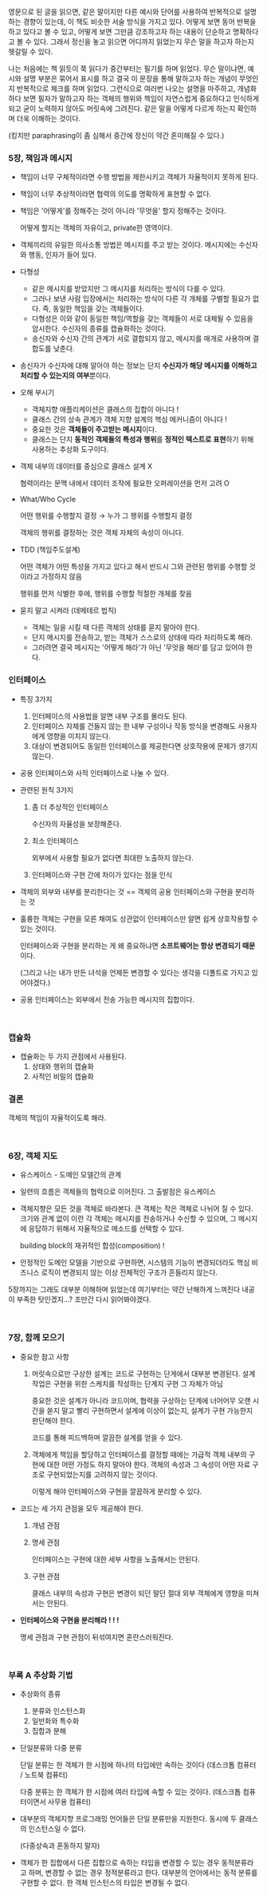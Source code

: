 영문으로 된 글을 읽으면, 같은 말이지만 다른 예시와 단어를 사용하여 반복적으로 설명하는 경향이 있는데, 이 책도 비슷한 서술 방식을 가지고 있다. 어떻게 보면 동어 반복을 하고 있다고 볼 수 있고, 어떻게 보면 그만큼 강조하고자 하는 내용이 단순하고 명확하다고 볼 수 있다. 그래서 정신을 놓고 읽으면 어디까지 읽었는지 무슨 말을 하고자 하는지 헷갈릴 수 있다. 

나는 처음에는 책 읽듯이 쭉 읽다가 중간부터는 필기를 하며 읽었다. 무슨 말이냐면, 예시와 설명 부분은 묶어서 표시를 하고 결국 이 문장을 통해 말하고자 하는 개념이 무엇인지 반복적으로 체크를 하며 읽었다. 그런식으로 여러번 나오는 설명을 마주하고, 개념화 하다 보면 필자가 말하고자 하는 객체의 행위와 책임이 자연스럽게 중요하다고 인식하게 되고 굳이 노력하지 않아도 머릿속에 그려진다. 같은 말을 어떻게 다르게 하는지 확인하며 더욱 이해하는 것이다. 

(킹치만 paraphrasing이 좀 심해서 중간에 정신이 약간 혼미해질 수 있다.)





### 5장, 책임과 메시지

- 책임이 너무 구체적이라면 수행 방법을 제한시키고 객체가 자율적이지 못하게 된다.

- 책임이 너무 추상적이라면 협력의 의도를 명확하게 표현할 수 없다. 

- 책임은 '어떻게'를 정해주는 것이 아니라 '무엇을' 할지 정해주는 것이다.

  어떻게 할지는 객체의 자유이고, private한 영역이다.

- 객체끼리의 유일한 의사소통 방법은 메시지를 주고 받는 것이다. 메시지에는 수신자와 행동, 인자가 들어 있다.

- 다형성

  - 같은 메시지를 받았지만 그 메시지를 처리하는 방식이 다를 수 있다.
  - 그러나 보낸 사람 입장에서는 처리하는 방식이 다른 각 개체를 구별할 필요가 없다. 즉, 동일한 책임을 갖는 객체들이다.
  - 다형성은 이와 같이 동일한 책임/역할을 갖는 객체들이 서로 대체될 수 있음을 암시한다. 수신자의 종류를 캡슐화하는 것이다.
  - 송신자와 수신자 간의 관계가 서로 결합되지 않고, 메시지를 매개로 사용하며 결합도를 낮춘다.

- 송신자가 수신자에 대해 알아야 하는 정보는 단지 **수신자가 해당 메시지를 이해하고 처리할 수 있는지의 여부**뿐이다.

- 오해 부시기

  - 객체지향 애플리케이션은 클래스의 집합이 아니다 !
  - 클래스 간의 상속 관계가 객체 지향 설계의 핵심 메커니즘이 아니다 !
  - 중요한 것은 **객체들이 주고받는 메시지**이다.
  - 클래스는 단지 **동적인 객체들의 특성과 행위**를 **정적인 텍스트로 표현**하기 위해 사용하는 추상화 도구이다.
  
- 객체 내부의 데이터를 중심으로 클래스 설계 X

  협력이라는 문맥 내에서 데이터 조작에 필요한 오퍼레이션을 먼저 고려 O

- What/Who Cycle

  어떤 행위를 수행할지 결정 → 누가 그 행위를 수행할지 결정

  객체의 행위를 결정하는 것은 객체 자체의 속성이 아니다.

- TDD (책임주도설계)

  어떤 객체가 어떤 특성을 가지고 있다고 해서 반드시 그와 관련된 행위를 수행할 것이라고 가정하지 않음

  행위를 먼저 식별한 후에, 행위를 수행할 적절한 개체를 찾음

- 묻지 말고 시켜라 (데메테르 법칙)

  - 객체는 일을 시킬 때 다른 객체의 상태를 묻지 말아야 한다.
  - 단지 메시지를 전송하고, 받는 객체가 스스로의 상태에 따라 처리하도록 해라.
  - 그러려면 결국 메시지는 '어떻게 해라'가 아닌 '무엇을 해라'를 담고 있어야 한다.

### 인터페이스

- 특징 3가지

  1. 인터페이스의 사용법을 알면 내부 구조를 몰라도 된다.
  2. 인터페이스 자체를 건들지 않는 한 내부 구성이나 작동 방식을 변경해도 사용자에게 영향을 미치지 않는다.
  3. 대상이 변경되어도 동일한 인터페이스를 제공한다면 상호작용에 문제가 생기지 않는다.

- 공용 인터페이스와 사적 인터페이스로 나눌 수 있다.

- 관련된 원칙 3가지

  1. 좀 더 추상적인 인터페이스

     수신자의 자율성을 보장해준다. 

  2. 최소 인터페이스

     외부에서 사용할 필요가 없다면 최대한 노출하지 않는다.

  3. 인터페이스와 구현 간에 차이가 있다는 점을 인식

- 객체의 외부와 내부를 분리한다는 것  == 객체의 공용 인터페이스와 구현을 분리하는 것

- 훌륭한 객체는 구현을 모른 채여도 상관없이 인터페이스만 알면 쉽게 상호작용할 수 있는 것이다.

  인터페이스와 구현을 분리하는 게 왜 중요하냐면 **소프트웨어는 항상 변경되기 때문**이다.

  (그리고 나는 내가 만든 녀석을 언제든 변경할 수 있다는 생각을 디폴트로 가지고 있어야겠다.)

- 공용 인터페이스는 외부에서 전송 가능한 메시지의 집합이다.

<br>

### 캡슐화

- 캡슐화는 두 가지 관점에서 사용된다.
  1. 상태와 행위의 캡슐화
  2. 사적인 비밀의 캡슐화

### 결론

객체의 책임이 자율적이도록 해라. 

<br>

### 6장, 객체 지도

- 유스케이스 - 도메인 모델간의 관계

- 일련의 흐름은 객체들의 협력으로 이어진다. 그 출발점은 유스케이스

- 객체지향은 모든 것을 객체로 바라본다. 큰 객체는 작은 객체로 나뉘어 질 수 있다. 크기와 관계 없이 이런 각 객체는 메시지를 전송하거나 수신할 수 있으며, 그 메시지에 응답하기 위해서 자율적으로 메소드를 선택할 수 있다.

  building block의 재귀적인 합성(composition) !

- 안정적인 도메인 모델을 기반으로 구현하면, 시스템의 기능이 변경되더라도 핵심 비즈니스 로직이 변경되지 않는 이상 전체적인 구조가 흔들리지 않는다.



5장까지는 그래도 대부분 이해하며 읽었는데 여기부터는 약간 난해하게 느껴진다 내공이 부족한 탓인겠지...? 조만간 다시 읽어봐야겠다.

<br>

### 7장, 함께 모으기

- 중요한 참고 사항

  1. 머릿속으로만 구상한 설계는 코드로 구현하는 단게에서 대부분 변경된다. 설계 작업은 구현을 위한 스케치를 작성하는 단계지 구현 그 자체가 아님

     중요한 것은 설계가 아니라 코드이며, 협력을 구상하는 단계에 너어어무 오랜 시간을 쏟지 말고 빨리 구현하면서 설계에 이상이 없는지, 설계가 구현 가능한지 판단해야 한다. 

     코드를 통해 피드백하며 깔끔한 설계를 얻을 수 있다.

  2. 객체에게 책임을 할당하고 인터페이스를 결정할 때에는 가급적 객체 내부의 구현에 대한 어떤 가정도 하지 말아야 한다. 객체의 속성과 그 속성이 어떤 자료 구조로 구현되었는지를 고려하지 않는 것이다.

     이렇게 해야 인터페이스와 구현을 깔끔하게 분리할 수 있다.

- 코드는 세 가지 관점을 모두 제공해야 한다.

  1. 개념 관점

  2. 명세 관점

     인터페이스는 구현에 대한 세부 사항을 노출해서는 안된다.

  3. 구현 관점

     클래스 내부의 속성과 구현은 변경이 되던 말던 절대 외부 객체에게 영향을 미쳐서는 안된다.

- **인터페이스와 구현을 분리해라 ! ! !** 

  명세 관점과 구현 관점이 뒤섞여지면 혼란스러워진다. 

<br>

### 부록 A 추상화 기법

- 추상화의 종류

  1. 분류와 인스턴스화
  2. 일반화와 특수화
  3. 집합과 분해

- 단일분류와 다중 분류

  단일 분류는 한 객체가 한 시점에 하나의 타입에만 속하는 것이다 (데스크톱 컴퓨터 / 노트북 컴퓨터)

  다중 분류는 한 객체가 한 시점에 여러 타입에 속할 수 있는 것이다. (데스크톱 컴퓨터이면서 사무용 컴퓨터)

- 대부분의 객체지향 프로그래밍 언어들은 단일 분류만을 지원한다. 동시에 두 클래스의 인스턴스일 수 없다.

  (다중상속과 혼동하지 말자)

- 객체가 한 집합에서 다른 집합으로 속하는 타입을 변경할 수 있는 경우 동적분류라고 하며, 변경할 수 없는 경우 정적분류라고 한다. 대부분의 언어에서는 동적 분류를 구현할 수 없다. 한 객체 인스턴스의 타입은 변경될 수 없다.
